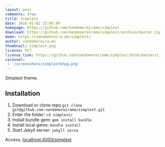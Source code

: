 ```yaml
---
layout: post
comments: true
title: Simplest
date: 2016-01-02 15:05:09
homepage: https://github.com/nandomoreirame/simplest
download: https://github.com/nandomoreirame/simplest/archive/master.zip
demo: https://nandomoreira.me/simplest/
author: nandomoreira.me
thumbnail: simplest.png
license: MIT
license_link: https://github.com/nandomoreirame/simplest/blob/master/LICENSE
carousel:
 - '/screenshots/simplestbñpg.png'
---
```


Simplest theme.

## Installation

1. Download or clone repo `git clone git@github.com:nandomoreirame/simplest.git`
2. Enter the folder: `cd simplest/`
3. Install bundle gem: `gem install bundle`
4. Install local gems: `bundle install`
5. Start Jekyll server: `jekyll serve`

Access, [localhost:4000/simplest](https://localhost:4000/simplest)
